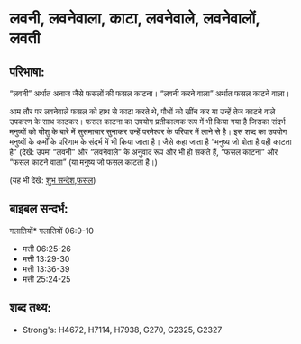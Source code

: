 # लवनी, लवनेवाला, काटा, लवनेवाले, लवनेवालों, लवती #

## परिभाषा: ##

“लवनी” अर्थात अनाज जैसे फसलों की फसल काटना। “लवनी करने वाला” अर्थात फसल काटने वाला।

आम तौर पर लवनेवाले फसल को हाथ से काटा करते थे, पौधों को खींच कर या उन्हें तेज काटने वाले उपकरण के साथ काटकर।
फसल काटना का उपयोग प्रतीकात्मक रूप में भी किया गया है जिसका संदर्भ मनुष्यों को यीशु के बारे में सुसमाचार सुनाकर उन्हें परमेश्वर के परिवार में लाने से है।
इस शब्द का उपयोग मनुष्यों के कर्मों के परिणाम के संदर्भ में भी किया जाता है। जैसे कहा जाता है “मनुष्य जो बोता है वही काटता है” (देखें: उपमा
“लवनी” और “लवनेवाले” के अनुवाद रूप और भी हो सकते हैं, “फसल काटना” और “फसल काटने वाला” (या मनुष्य जो फसल काटता है।)  

(यह भी देखें: [शुभ सन्देश](../goodnews.md),[फसल](../harvest.md))

## बाइबल सन्दर्भ: ##

गलातियों* गलातियों 06:9-10

* मत्ती 06:25-26
* मत्ती 13:29-30
* मत्ती 13:36-39
* मत्ती 25:24-25

## शब्द तथ्य: ##

* Strong's: H4672, H7114, H7938, G270, G2325, G2327
